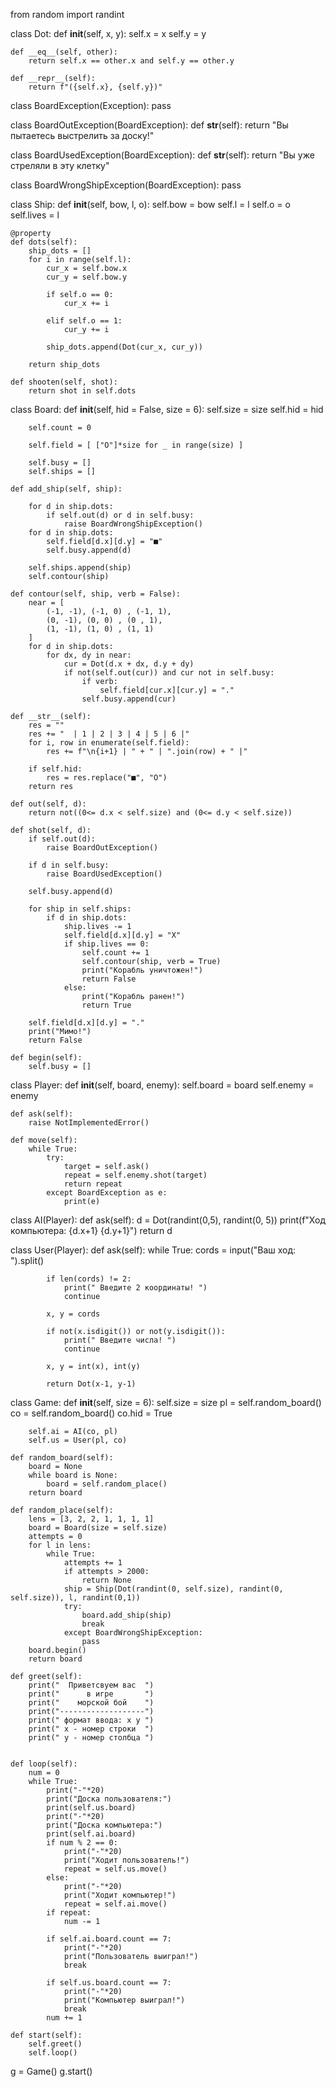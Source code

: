 from random import randint

class Dot:
    def __init__(self, x, y):
        self.x = x
        self.y = y

    def __eq__(self, other):
        return self.x == other.x and self.y == other.y

    def __repr__(self):
        return f"({self.x}, {self.y})"


class BoardException(Exception):
    pass

class BoardOutException(BoardException):
    def __str__(self):
        return "Вы пытаетесь выстрелить за доску!"

class BoardUsedException(BoardException):
    def __str__(self):
        return "Вы уже стреляли в эту клетку"

class BoardWrongShipException(BoardException):
    pass

class Ship:
    def __init__(self, bow, l, o):
        self.bow = bow
        self.l = l
        self.o = o
        self.lives = l

    @property
    def dots(self):
        ship_dots = []
        for i in range(self.l):
            cur_x = self.bow.x
            cur_y = self.bow.y

            if self.o == 0:
                cur_x += i

            elif self.o == 1:
                cur_y += i

            ship_dots.append(Dot(cur_x, cur_y))

        return ship_dots

    def shooten(self, shot):
        return shot in self.dots

class Board:
    def __init__(self, hid = False, size = 6):
        self.size = size
        self.hid = hid

        self.count = 0

        self.field = [ ["O"]*size for _ in range(size) ]

        self.busy = []
        self.ships = []

    def add_ship(self, ship):

        for d in ship.dots:
            if self.out(d) or d in self.busy:
                raise BoardWrongShipException()
        for d in ship.dots:
            self.field[d.x][d.y] = "■"
            self.busy.append(d)

        self.ships.append(ship)
        self.contour(ship)

    def contour(self, ship, verb = False):
        near = [
            (-1, -1), (-1, 0) , (-1, 1),
            (0, -1), (0, 0) , (0 , 1),
            (1, -1), (1, 0) , (1, 1)
        ]
        for d in ship.dots:
            for dx, dy in near:
                cur = Dot(d.x + dx, d.y + dy)
                if not(self.out(cur)) and cur not in self.busy:
                    if verb:
                        self.field[cur.x][cur.y] = "."
                    self.busy.append(cur)

    def __str__(self):
        res = ""
        res += "  | 1 | 2 | 3 | 4 | 5 | 6 |"
        for i, row in enumerate(self.field):
            res += f"\n{i+1} | " + " | ".join(row) + " |"

        if self.hid:
            res = res.replace("■", "O")
        return res

    def out(self, d):
        return not((0<= d.x < self.size) and (0<= d.y < self.size))

    def shot(self, d):
        if self.out(d):
            raise BoardOutException()

        if d in self.busy:
            raise BoardUsedException()

        self.busy.append(d)

        for ship in self.ships:
            if d in ship.dots:
                ship.lives -= 1
                self.field[d.x][d.y] = "X"
                if ship.lives == 0:
                    self.count += 1
                    self.contour(ship, verb = True)
                    print("Корабль уничтожен!")
                    return False
                else:
                    print("Корабль ранен!")
                    return True

        self.field[d.x][d.y] = "."
        print("Мимо!")
        return False

    def begin(self):
        self.busy = []

class Player:
    def __init__(self, board, enemy):
        self.board = board
        self.enemy = enemy

    def ask(self):
        raise NotImplementedError()

    def move(self):
        while True:
            try:
                target = self.ask()
                repeat = self.enemy.shot(target)
                return repeat
            except BoardException as e:
                print(e)

class AI(Player):
    def ask(self):
        d = Dot(randint(0,5), randint(0, 5))
        print(f"Ход компьютера: {d.x+1} {d.y+1}")
        return d

class User(Player):
    def ask(self):
        while True:
            cords = input("Ваш ход: ").split()

            if len(cords) != 2:
                print(" Введите 2 координаты! ")
                continue

            x, y = cords

            if not(x.isdigit()) or not(y.isdigit()):
                print(" Введите числа! ")
                continue

            x, y = int(x), int(y)

            return Dot(x-1, y-1)

class Game:
    def __init__(self, size = 6):
        self.size = size
        pl = self.random_board()
        co = self.random_board()
        co.hid = True

        self.ai = AI(co, pl)
        self.us = User(pl, co)

    def random_board(self):
        board = None
        while board is None:
            board = self.random_place()
        return board

    def random_place(self):
        lens = [3, 2, 2, 1, 1, 1, 1]
        board = Board(size = self.size)
        attempts = 0
        for l in lens:
            while True:
                attempts += 1
                if attempts > 2000:
                    return None
                ship = Ship(Dot(randint(0, self.size), randint(0, self.size)), l, randint(0,1))
                try:
                    board.add_ship(ship)
                    break
                except BoardWrongShipException:
                    pass
        board.begin()
        return board

    def greet(self):
        print("  Приветсвуем вас  ")
        print("      в игре       ")
        print("    морской бой    ")
        print("-------------------")
        print(" формат ввода: x y ")
        print(" x - номер строки  ")
        print(" y - номер столбца ")


    def loop(self):
        num = 0
        while True:
            print("-"*20)
            print("Доска пользователя:")
            print(self.us.board)
            print("-"*20)
            print("Доска компьютера:")
            print(self.ai.board)
            if num % 2 == 0:
                print("-"*20)
                print("Ходит пользователь!")
                repeat = self.us.move()
            else:
                print("-"*20)
                print("Ходит компьютер!")
                repeat = self.ai.move()
            if repeat:
                num -= 1

            if self.ai.board.count == 7:
                print("-"*20)
                print("Пользователь выиграл!")
                break

            if self.us.board.count == 7:
                print("-"*20)
                print("Компьютер выиграл!")
                break
            num += 1

    def start(self):
        self.greet()
        self.loop()


g = Game()
g.start()
